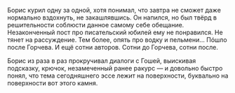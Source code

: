 
Борис курил одну за одной, хотя понимал, что завтра не сможет даже нормально вздохнуть, не закашлявшись. Он напился, но был твёрд в решительности соблюсти данное самому себе обещание. Незаконченный пост про писательский юбилей ему не понравился. Не тянет на рассуждение. Тем более, опять про водку и пельмени… Пóшло после Горчева. И ещё сотни авторов. Сотни до Горчева, сотни после.

Борис из раза в раз прокручивал диалоги с Гошей, выискивая подсказку, крючок, незамеченный ранее ракурс — и довольно быстро понял, что тема сегодняшнего эссе лежит на поверхности, буквально на поверхности вот этого камня.
